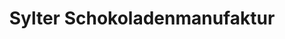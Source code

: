 ---
title: "Sylter Schokoladenmanufaktur"
url: /sylt/sylter-schokoladenmanufaktur-strandstrasse/
shop: Feinkost
---